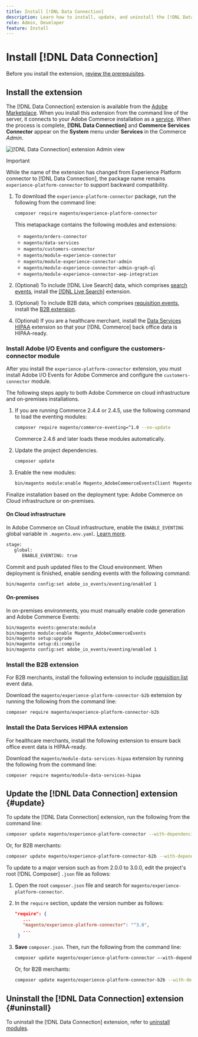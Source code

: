 ```yaml
---
title: Install [!DNL Data Connection]
description: Learn how to install, update, and uninstall the [!DNL Data Connection] extension from Adobe Commerce.
role: Admin, Developer
feature: Install
---
```

# Install [!DNL Data Connection]

Before you install the extension, [review the prerequisites](overview.md#prereqs).

## Install the extension

The [!DNL Data Connection] extension is available from the [Adobe Marketplace](https://commercemarketplace.adobe.com/magento-experience-platform-connector.html). When you install this extension from the command line of the server, it connects to your Adobe Commerce installation as a [service](../landing/saas.md). When the process is complete, **[!DNL Data Connection]** and **Commerce Services Connector** appear on the **System** menu under **Services** in the Commerce _Admin_.

![[!DNL Data Connection] extension Admin view](assets/epc-adminui.png)

>[!IMPORTANT]
>
>While the name of the extension has changed from Experience Platform connector to [!DNL Data Connection], the package name remains `experience-platform-connector` to support backward compatibility.

1. To download the `experience-platform-connector` package, run the following from the command line:

   ```bash
   composer require magento/experience-platform-connector
   ```

   This metapackage contains the following modules and extensions:

   - `magento/orders-connector`
   - `magento/data-services`
   - `magento/customers-connector`
   - `magento/module-experience-connector`
   - `magento/module-experience-connector-admin`
   - `magento/module-experience-connector-admin-graph-ql`
   - `magento/module-experience-connector-aep-integration`

1. (Optional) To include [!DNL Live Search] data, which comprises [search events](events.md#search-events), install the [[!DNL Live Search]](../live-search/install.md) extension.

1. (Optional) To include B2B data, which comprises [requisition events](events.md#b2b-events), install the [B2B extension](#install-the-b2b-extension).

1. (Optional) If you are a healthcare merchant, install the [Data Services HIPAA](#install-the-data-services-hipaa-extension) extension so that your [!DNL Commerce] back office data is HIPAA-ready.

### Install Adobe I/O Events and configure the customers-connector module

After you install the `experience-platform-connector` extension, you must install Adobe I/O Events for Adobe Commerce and configure the `customers-connector` module.

The following steps apply to both Adobe Commerce on cloud infrastructure and on-premises installations.

1. If you are running Commerce 2.4.4 or 2.4.5, use the following command to load the eventing modules:

   ```bash
   composer require magento/commerce-eventing=^1.0 --no-update
   ```

   Commerce 2.4.6 and later loads these modules automatically.

1. Update the project dependencies.

   ```bash
   composer update
   ```

1. Enable the new modules:

   ```bash
   bin/magento module:enable Magento_AdobeCommerceEventsClient Magento_AdobeCommerceEventsGenerator Magento_AdobeIoEventsClient Magento_AdobeCommerceOutOfProcessExtensibility
   ```

Finalize installation based on the deployment type: Adobe Commerce on Cloud infrastructure or on-premises.

#### On Cloud infrastructure

In Adobe Commerce on Cloud infrastructure, enable the `ENABLE_EVENTING` global variable in `.magento.env.yaml`. [Learn more](https://experienceleague.adobe.com/docs/commerce-cloud-service/user-guide/configure/env/stage/variables-global.html#enable_eventing).

   ```bash
   stage:
      global:
         ENABLE_EVENTING: true
   ```

Commit and push updated files to the Cloud environment. When deployment is finished, enable sending events with the following command:

   ```bash
   bin/magento config:set adobe_io_events/eventing/enabled 1
   ```

#### On-premises

In on-premises environments, you must manually enable code generation and Adobe Commerce Events:

   ```bash
   bin/magento events:generate:module
   bin/magento module:enable Magento_AdobeCommerceEvents
   bin/magento setup:upgrade
   bin/magento setup:di:compile
   bin/magento config:set adobe_io_events/eventing/enabled 1
   ```

### Install the B2B extension

For B2B merchants, install the following extension to include [requisition list](events.md#b2b-events) event data.

Download the `magento/experience-platform-connector-b2b` extension by running the following from the command line:

   ```bash
   composer require magento/experience-platform-connector-b2b
   ```

### Install the Data Services HIPAA extension

For healthcare merchants, install the following extension to ensure back office event data is HIPAA-ready.

Download the `magento/module-data-services-hipaa` extension by running the following from the command line:

   ```bash
   composer require magento/module-data-services-hipaa
   ```

## Update the [!DNL Data Connection] extension {#update}

To update the [!DNL Data Connection] extension, run the following from the command line:

```bash
composer update magento/experience-platform-connector --with-dependencies
```

Or, for B2B merchants:

```bash
composer update magento/experience-platform-connector-b2b --with-dependencies
```

To update to a major version such as from 2.0.0 to 3.0.0, edit the project's root [!DNL Composer] `.json` file as follows:

1. Open the root `composer.json` file and search for `magento/experience-platform-connector`.

1. In the `require` section, update the version number as follows:

   ```json
   "require": {
      ...
      "magento/experience-platform-connector": "^3.0",
      ...
    }
   ```

1. **Save** `composer.json`. Then, run the following from the command line:

   ```bash
   composer update magento/experience-platform-connector –-with-dependencies
   ```

   Or, for B2B merchants:

   ```bash
   composer update magento/experience-platform-connector-b2b --with-dependencies
   ```

## Uninstall the [!DNL Data Connection] extension {#uninstall}

To uninstall the [!DNL Data Connection] extension, refer to [uninstall modules](https://experienceleague.adobe.com/docs/commerce-operations/installation-guide/tutorials/uninstall-modules.html).

